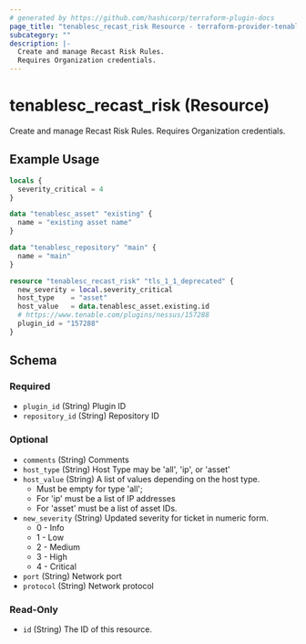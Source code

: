 ```yaml
---
# generated by https://github.com/hashicorp/terraform-plugin-docs
page_title: "tenablesc_recast_risk Resource - terraform-provider-tenablesc"
subcategory: ""
description: |-
  Create and manage Recast Risk Rules.
  Requires Organization credentials.
---
```


# tenablesc_recast_risk (Resource)

Create and manage Recast Risk Rules.
Requires Organization credentials.

## Example Usage

```terraform
locals {
  severity_critical = 4
}

data "tenablesc_asset" "existing" {
  name = "existing asset name"
}

data "tenablesc_repository" "main" {
  name = "main"
}

resource "tenablesc_recast_risk" "tls_1_1_deprecated" {
  new_severity = local.severity_critical
  host_type    = "asset"
  host_value   = data.tenablesc_asset.existing.id
  # https://www.tenable.com/plugins/nessus/157288
  plugin_id = "157288"
}
```

<!-- schema generated by tfplugindocs -->
## Schema

### Required

- `plugin_id` (String) Plugin ID
- `repository_id` (String) Repository ID

### Optional

- `comments` (String) Comments
- `host_type` (String) Host Type may be 'all', 'ip', or 'asset'
- `host_value` (String) A list of values depending on the host type.
  * Must be empty for type 'all'; 
  * For 'ip' must be a list of IP addresses
  * For 'asset' must be a list of asset IDs.
- `new_severity` (String) Updated severity for ticket in numeric form. 
  * 0 - Info
  * 1 - Low
  * 2 - Medium
  * 3 - High
  * 4 - Critical
- `port` (String) Network port
- `protocol` (String) Network protocol

### Read-Only

- `id` (String) The ID of this resource.


